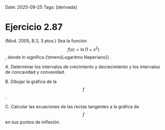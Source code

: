 Date: 2025-09-25
Tags: [derivada]

# Ejercicio 2.87

 (Mod. 2005, B.3, 3 ptos.) Sea la función  $$ f ( x ) =  \ln ( 1 + x^2 )$$  , donde ln significa  {\tmem{Logaritmo Neperiano}} .

A.    Determinar los intervalos de crecimiento y decrecimiento y los intervalos de concavidad y convexidad.

B.    Dibujar la gráfica de la  $$ f$$  .

C.    Calcular las ecuaciones de las rectas tangentes a la gráfica de  $$ f$$   en sus puntos de inflexión.

